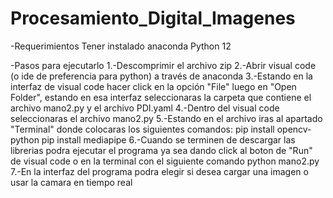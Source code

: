 # Procesamiento_Digital_Imagenes
-Requerimientos
Tener instalado anaconda
Python 12

-Pasos para ejecutarlo
1.-Descomprimir el archivo zip
2.-Abrir visual code (o ide de preferencia para python) a través de anaconda
3.-Estando en la interfaz de visual code hacer click en la opción "File" luego en "Open Folder", estando en esa interfaz seleccionaras la carpeta que contiene el archivo mano2.py y el archivo PDI.yaml
4.-Dentro del visual code seleccionaras el archivo mano2.py
5.-Estando en el archivo iras al apartado "Terminal" donde colocaras los siguientes comandos: pip install opencv-python  pip install mediapipe
6.-Cuando se terminen de descargar las librerias podra ejecutar el programa ya sea dando click al boton de "Run" de visual code o en la terminal con el siguiente comando python mano2.py 
7.-En la interfaz del programa podra elegir si desea cargar una imagen o usar la camara en tiempo real
